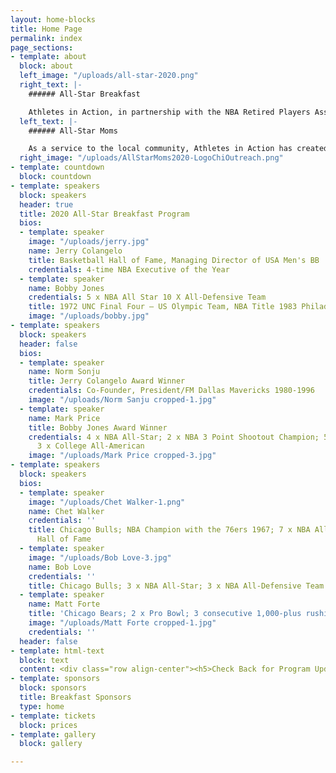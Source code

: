 ```yaml
---
layout: home-blocks
title: Home Page
permalink: index
page_sections:
- template: about
  block: about
  left_image: "/uploads/all-star-2020.png"
  right_text: |-
    ###### All-Star Breakfast

    Athletes in Action, in partnership with the NBA Retired Players Association, will be hosting the 15th Annual All-Star Breakfast on February 15th, 2020, during the NBA All-Star Weekend. This event will celebrate character, leadership and faith and includes the presentation of the Jerry Colangelo and Bobby Jones Awards.
  left_text: |-
    ###### All-Star Moms

    As a service to the local community, Athletes in Action has created The All-Star Moms Champion Outreach, which occurs in conjunction with the All-Star Breakfast. It is designed to champion courageous single moms, by delivering a rare opportunity for support and encouragement with an exclusive All-Star experience. The aim is to encourage these moms to continue strong in the demanding journey of single parenting.
  right_image: "/uploads/AllStarMoms2020-LogoChiOutreach.png"
- template: countdown
  block: countdown
- template: speakers
  block: speakers
  header: true
  title: 2020 All-Star Breakfast Program
  bios:
  - template: speaker
    image: "/uploads/jerry.jpg"
    name: Jerry Colangelo
    title: Basketball Hall of Fame, Managing Director of USA Men's BB
    credentials: 4-time NBA Executive of the Year
  - template: speaker
    name: Bobby Jones
    credentials: 5 x NBA All Star 10 X All-Defensive Team
    title: 1972 UNC Final Four – US Olympic Team, NBA Title 1983 Philadelphia 76ers
    image: "/uploads/bobby.jpg"
- template: speakers
  block: speakers
  header: false
  bios:
  - template: speaker
    name: Norm Sonju
    title: Jerry Colangelo Award Winner
    credentials: Co-Founder, President/FM Dallas Mavericks 1980-1996
    image: "/uploads/Norm Sanju cropped-1.jpg"
  - template: speaker
    name: Mark Price
    title: Bobby Jones Award Winner
    credentials: 4 x NBA All-Star; 2 x NBA 3 Point Shootout Champion; 50-40-90 Club;
      3 x College All-American
    image: "/uploads/Mark Price cropped-3.jpg"
- template: speakers
  block: speakers
  bios:
  - template: speaker
    image: "/uploads/Chet Walker-1.png"
    name: Chet Walker
    credentials: ''
    title: Chicago Bulls; NBA Champion with the 76ers 1967; 7 x NBA All-Star; Basketball
      Hall of Fame
  - template: speaker
    image: "/uploads/Bob Love-3.jpg"
    name: Bob Love
    credentials: ''
    title: Chicago Bulls; 3 x NBA All-Star; 3 x NBA All-Defensive Team
  - template: speaker
    name: Matt Forte
    title: 'Chicago Bears; 2 x Pro Bowl; 3 consecutive 1,000-plus rushing yards '
    image: "/uploads/Matt Forte cropped-1.jpg"
    credentials: ''
  header: false
- template: html-text
  block: text
  content: <div class="row align-center"><h5>Check Back for Program Updates</h5></div>
- template: sponsors
  block: sponsors
  title: Breakfast Sponsors
  type: home
- template: tickets
  block: prices
- template: gallery
  block: gallery

---
```

